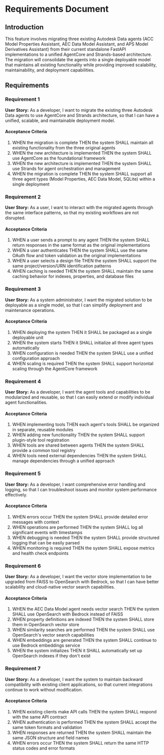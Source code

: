 # Requirements Document

## Introduction

This feature involves migrating three existing Autodesk Data agents (ACC Model Properties Assistant, AEC Data Model Assistant, and APS Model Derivatives Assistant) from their current standalone FastAPI implementations to a unified AgentCore and Strands-based architecture. The migration will consolidate the agents into a single deployable model that maintains all existing functionality while providing improved scalability, maintainability, and deployment capabilities.

## Requirements

### Requirement 1

**User Story:** As a developer, I want to migrate the existing three Autodesk Data agents to use AgentCore and Strands architecture, so that I can have a unified, scalable, and maintainable deployment model.

#### Acceptance Criteria

1. WHEN the migration is complete THEN the system SHALL maintain all existing functionality from the three original agents
2. WHEN the new architecture is implemented THEN the system SHALL use AgentCore as the foundational framework
3. WHEN the new architecture is implemented THEN the system SHALL use Strands for agent orchestration and management
4. WHEN the migration is complete THEN the system SHALL support all three agent types (Model Properties, AEC Data Model, SQLite) within a single deployment

### Requirement 2

**User Story:** As a user, I want to interact with the migrated agents through the same interface patterns, so that my existing workflows are not disrupted.

#### Acceptance Criteria

1. WHEN a user sends a prompt to any agent THEN the system SHALL return responses in the same format as the original implementations
2. WHEN a user authenticates THEN the system SHALL use the same OAuth flow and token validation as the original implementations
3. WHEN a user selects a design file THEN the system SHALL support the same project/version/URN identification patterns
4. WHEN caching is needed THEN the system SHALL maintain the same caching behavior for indexes, properties, and database files

### Requirement 3

**User Story:** As a system administrator, I want the migrated solution to be deployable as a single model, so that I can simplify deployment and maintenance operations.

#### Acceptance Criteria

1. WHEN deploying the system THEN it SHALL be packaged as a single deployable unit
2. WHEN the system starts THEN it SHALL initialize all three agent types automatically
3. WHEN configuration is needed THEN the system SHALL use a unified configuration approach
4. WHEN scaling is required THEN the system SHALL support horizontal scaling through the AgentCore framework

### Requirement 4

**User Story:** As a developer, I want the agent tools and capabilities to be modularized and reusable, so that I can easily extend or modify individual agent functionalities.

#### Acceptance Criteria

1. WHEN implementing tools THEN each agent's tools SHALL be organized in separate, reusable modules
2. WHEN adding new functionality THEN the system SHALL support plugin-style tool registration
3. WHEN tools are shared between agents THEN the system SHALL provide a common tool registry
4. WHEN tools need external dependencies THEN the system SHALL manage dependencies through a unified approach

### Requirement 5

**User Story:** As a developer, I want comprehensive error handling and logging, so that I can troubleshoot issues and monitor system performance effectively.

#### Acceptance Criteria

1. WHEN errors occur THEN the system SHALL provide detailed error messages with context
2. WHEN operations are performed THEN the system SHALL log all significant events with timestamps
3. WHEN debugging is needed THEN the system SHALL provide structured logging that can be easily parsed
4. WHEN monitoring is required THEN the system SHALL expose metrics and health check endpoints

### Requirement 6

**User Story:** As a developer, I want the vector store implementation to be upgraded from FAISS to OpenSearch with Bedrock, so that I can have better scalability and cloud-native vector search capabilities.

#### Acceptance Criteria

1. WHEN the AEC Data Model agent needs vector search THEN the system SHALL use OpenSearch with Bedrock instead of FAISS
2. WHEN property definitions are indexed THEN the system SHALL store them in OpenSearch vector store
3. WHEN similarity searches are performed THEN the system SHALL use OpenSearch's vector search capabilities
4. WHEN embeddings are generated THEN the system SHALL continue to use Bedrock embeddings service
5. WHEN the system initializes THEN it SHALL automatically set up OpenSearch indexes if they don't exist

### Requirement 7

**User Story:** As a developer, I want the system to maintain backward compatibility with existing client applications, so that current integrations continue to work without modification.

#### Acceptance Criteria

1. WHEN existing clients make API calls THEN the system SHALL respond with the same API contract
2. WHEN authentication is performed THEN the system SHALL accept the same token formats and validation
3. WHEN responses are returned THEN the system SHALL maintain the same JSON structure and field names
4. WHEN errors occur THEN the system SHALL return the same HTTP status codes and error formats